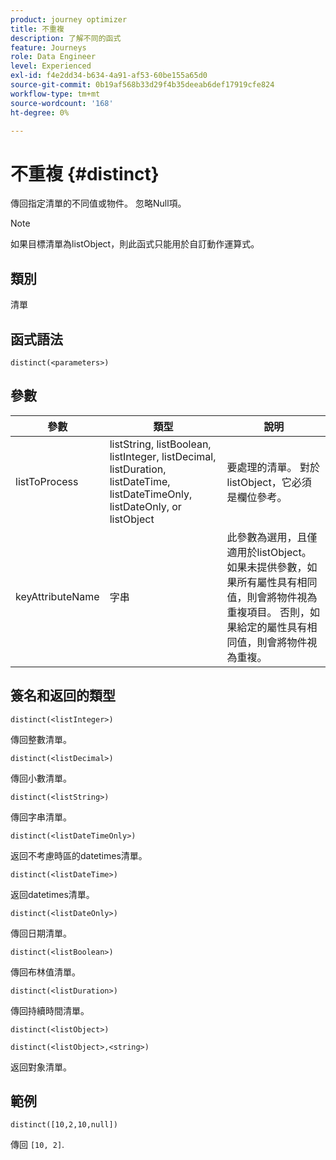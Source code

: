 ```yaml
---
product: journey optimizer
title: 不重複
description: 了解不同的函式
feature: Journeys
role: Data Engineer
level: Experienced
exl-id: f4e2dd34-b634-4a91-af53-60be155a65d0
source-git-commit: 0b19af568b33d29f4b35deeab6def17919cfe824
workflow-type: tm+mt
source-wordcount: '168'
ht-degree: 0%

---
```


# 不重複 {#distinct}

傳回指定清單的不同值或物件。 忽略Null項。

>[!NOTE]
>
>如果目標清單為listObject，則此函式只能用於自訂動作運算式。

## 類別

清單

## 函式語法

`distinct(<parameters>)`

## 參數

| 參數 | 類型 | 說明 |
|-----------|------------------|------------------|
| listToProcess | listString, listBoolean, listInteger, listDecimal, listDuration, listDateTime, listDateTimeOnly, listDateOnly, or listObject | 要處理的清單。 對於listObject，它必須是欄位參考。 |
| keyAttributeName | 字串 | 此參數為選用，且僅適用於listObject。 如果未提供參數，如果所有屬性具有相同值，則會將物件視為重複項目。 否則，如果給定的屬性具有相同值，則會將物件視為重複。 |

## 簽名和返回的類型

`distinct(<listInteger>)`

傳回整數清單。

`distinct(<listDecimal>)`

傳回小數清單。

`distinct(<listString>)`

傳回字串清單。

`distinct(<listDateTimeOnly>)`

返回不考慮時區的datetimes清單。

`distinct(<listDateTime>)`

返回datetimes清單。

`distinct(<listDateOnly>)`

傳回日期清單。

`distinct(<listBoolean>)`

傳回布林值清單。

`distinct(<listDuration>)`

傳回持續時間清單。

`distinct(<listObject>)`

`distinct(<listObject>,<string>)`

返回對象清單。


## 範例

`distinct([10,2,10,null])`

傳回 `[10, 2]`.

